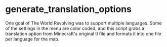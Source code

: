 # generate_translation_options
One goal of The World Revolving was to support multiple languages.  Some of the settings in the menu are color coded, and this script grabs a translation option from Minecraft's original tl file and formats it into one file per language for the map.
